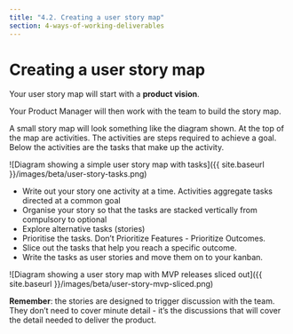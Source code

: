 ```yaml
---
title: "4.2. Creating a user story map"
section: 4-ways-of-working-deliverables
---
```


# Creating a user story map

Your user story map will start with a **product vision**. 

Your Product Manager will then work with the team to build the story map. 

A small story map will look something like the diagram shown. At the top of the map are activities. The activities are steps required to achieve a goal. Below the activities are the tasks that make up the activity.

![Diagram showing a simple user story map with tasks]({{ site.baseurl }}/images/beta/user-story-tasks.png)

*	Write out your story one activity at a time. Activities aggregate tasks directed at a common goal
*	Organise your story so that the tasks are stacked vertically from compulsory to optional
*	Explore alternative tasks (stories)
*	Prioritise the tasks. Don&rsquo;t Prioritize Features - Prioritize Outcomes.
*	Slice out the tasks that help you reach a specific outcome. 
*	Write the tasks as user stories and move them on to your kanban.

![Diagram showing a user story map with MVP releases sliced out]({{ site.baseurl }}/images/beta/user-story-mvp-sliced.png)

**Remember**: the stories are designed to trigger discussion with the team. They don&rsquo;t need to cover minute detail - it&rsquo;s the discussions that will cover the detail needed to deliver the product.
